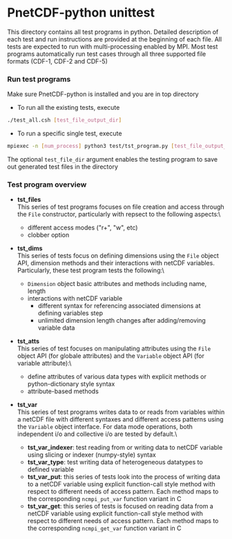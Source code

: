 # PnetCDF-python unittest
This directory contains all test programs in python. Detailed description of each test and run instructions are provided at the beginning of each file. All tests are expected to run with multi-processing enabled by MPI. Most test programs automatically run test cases through all three supported file formats (CDF-1, CDF-2 and CDF-5)

### Run test programs
Make sure PnetCDF-python is installed and you are in top directory
* To run all the existing tests, execute 

```sh
./test_all.csh [test_file_output_dir]
```

* To run a specific single test, execute 

```sh
mpiexec -n [num_process] python3 test/tst_program.py [test_file_output_dir]
```

The optional `test_file_dir` argument enables the testing program to save out generated test files in the directory

### Test program overview
* **tst_files** \
 This series of test programs focuses on file creation and access through the `File` constructor, particularly with repsect to the following aspects:\
    * different access modes ("r+", "w", etc)
    * clobber option

* **tst_dims** \
 This series of tests focus on defining dimensions using the `File` object API, dimension methods and their interactions with netCDF variables. Particularly, these test program tests the following:\
    * `Dimension` object basic attributes and methods including name, length
    * interactions with netCDF variable
        * different syntax for referencing associated dimensions at defining variables step
        * unlimited dimension length changes after adding/removing variable data

* **tst_atts** \
 This series of test focuses on manipulating attributes using the `File` object API (for globale attributes) and the `Variable` object API (for variable attribute):\
    * define attributes of various data types with explicit methods or python-dictionary style syntax
    * attribute-based methods

* **tst_var**\
 This series of test programs writes data to or reads from variables within a netCDF file with different syntaxes and different access patterns using the `Variable` object interface. For data mode operations, both independent i/o and collective i/o are tested by default.\
    * **tst_var_indexer**: test reading from or writing data to netCDF variable using slicing or indexer (numpy-style) syntax
    * **tst_var_type**: test writing data of heterogeneous datatypes to defined variable 
    * **tst_var_put**: this series of tests look into the process of writing data to a netCDF variable using explicit function-call style method with respect to different needs of access pattern. Each method maps to the corresponding `ncmpi_put_var` function variant in C
    * **tst_var_get**: this series of tests is focused on reading data from a netCDF variable using explicit function-call style method with respect to different needs of access pattern. Each method maps to the corresponding `ncmpi_get_var` function variant in C


